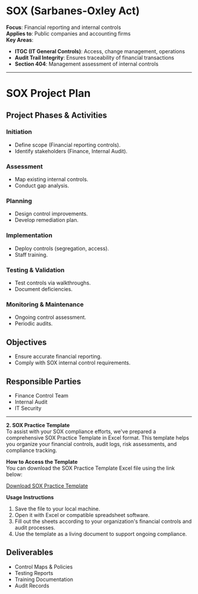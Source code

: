 # SOX (Sarbanes-Oxley Act)

**Focus**: Financial reporting and internal controls  
**Applies to**: Public companies and accounting firms  
**Key Areas**:
- **ITGC (IT General Controls)**: Access, change management, operations
- **Audit Trail Integrity**: Ensures traceability of financial transactions
- **Section 404**: Management assessment of internal controls

---

# SOX Project Plan

## Project Phases & Activities

### Initiation
- Define scope (Financial reporting controls).
- Identify stakeholders (Finance, Internal Audit).

### Assessment
- Map existing internal controls.
- Conduct gap analysis.

### Planning
- Design control improvements.
- Develop remediation plan.

### Implementation
- Deploy controls (segregation, access).
- Staff training.

### Testing & Validation
- Test controls via walkthroughs.
- Document deficiencies.

### Monitoring & Maintenance
- Ongoing control assessment.
- Periodic audits.

## Objectives
- Ensure accurate financial reporting.
- Comply with SOX internal control requirements.

## Responsible Parties
- Finance Control Team
- Internal Audit
- IT Security

---

**2. SOX Practice Template**  
To assist with your SOX compliance efforts, we've prepared a comprehensive SOX Practice Template in Excel format. This template helps you organize your financial controls, audit logs, risk assessments, and compliance tracking.

**How to Access the Template**  
You can download the SOX Practice Template Excel file using the link below:

[Download SOX Practice Template](https://github.com/agustus9/grc-portfolio/financial-regulations)

**Usage Instructions**  
1. Save the file to your local machine.  
2. Open it with Excel or compatible spreadsheet software.  
3. Fill out the sheets according to your organization's financial controls and audit processes.  
4. Use the template as a living document to support ongoing compliance.

## Deliverables
- Control Maps & Policies
- Testing Reports
- Training Documentation
- Audit Records

